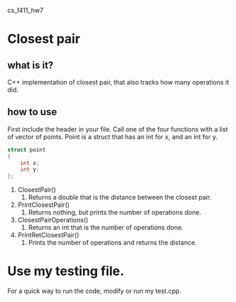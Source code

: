 cs_f411_hw7

# Closest pair
## what is it?
C++ implementation of closest pair, that also tracks how many operations it did.

## how to use
First include the header in your file.
Call one of the four functions with a list of vector of points. 
Point is a struct that has an int for x, and an int for y.
```c++
struct point
{
    int x;
    int y;
};
```
1. ClosestPair()
    1. Returns a double that is the distance between the closest pair.
1. PrintClosestPair()
    1. Returns nothing, but prints the number of operations done.
1. ClosestPairOperations()
    1. Returns an int that is the number of operations done.
1. PrintRetClosestPair()
    1. Prints the number of operations and returns the distance.

# Use my testing file.
For a quick way to run the code, modify or run my test.cpp. 